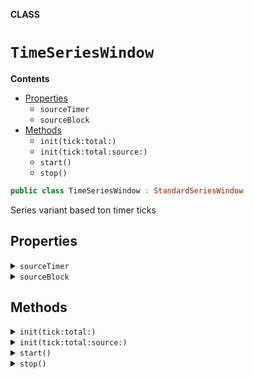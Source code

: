 **CLASS**

# `TimeSeriesWindow`

**Contents**

- [Properties](#properties)
  - `sourceTimer`
  - `sourceBlock`
- [Methods](#methods)
  - `init(tick:total:)`
  - `init(tick:total:source:)`
  - `start()`
  - `stop()`

```swift
public class TimeSeriesWindow : StandardSeriesWindow
```

Series variant based ton timer ticks

## Properties
<details><summary markdown="span"><code>sourceTimer</code></summary>

```swift
var sourceTimer : Timer?
```

the timer that will repeatedly call the input block

</details>

<details><summary markdown="span"><code>sourceBlock</code></summary>

```swift
var sourceBlock : ()->Double
```

the block in charge of getting new values

</details>

## Methods
<details><summary markdown="span"><code>init(tick:total:)</code></summary>

```swift
public override init(tick: TimeInterval, total: TimeInterval)
```

Neutralized public initializer
- Parameters:
  - tick: useless
  - total: useless

#### Parameters

| Name | Description |
| ---- | ----------- |
| tick | useless |
| total | useless |

</details>

<details><summary markdown="span"><code>init(tick:total:source:)</code></summary>

```swift
public init(tick: TimeInterval, total: TimeInterval, source: @escaping ()->Double)
```

Public initializer
- Parameters:
  - tick: width of an x-interval, time between ticks
  - total: range of the x-axis
  - source: the block to call every tick for new values

#### Parameters

| Name | Description |
| ---- | ----------- |
| tick | width of an x-interval, time between ticks |
| total | range of the x-axis |
| source | the block to call every tick for new values |

</details>

<details><summary markdown="span"><code>start()</code></summary>

```swift
public override func start()
```

Starts the display and tick

</details>

<details><summary markdown="span"><code>stop()</code></summary>

```swift
public override func stop()
```

Stops the tick

</details>